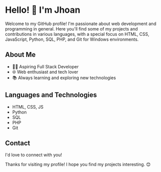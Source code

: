 # Hello! 👋 I'm Jhoan

Welcome to my GitHub profile! I'm passionate about web development and programming in general. Here you'll find some of my projects and contributions in various languages, with a special focus on HTML, CSS, JavaScript, Python, SQL, PHP, and Git for Windows environments.

## About Me

- 👨‍💻 Aspiring Full Stack Developer
- 🌐 Web enthusiast and tech lover
- 📚 Always learning and exploring new technologies

## Languages and Technologies

- HTML, CSS, JS 
- Python 
- SQL 
- PHP
- Git 

## Contact

I'd love to connect with you!

Thanks for visiting my profile! I hope you find my projects interesting. 😊
